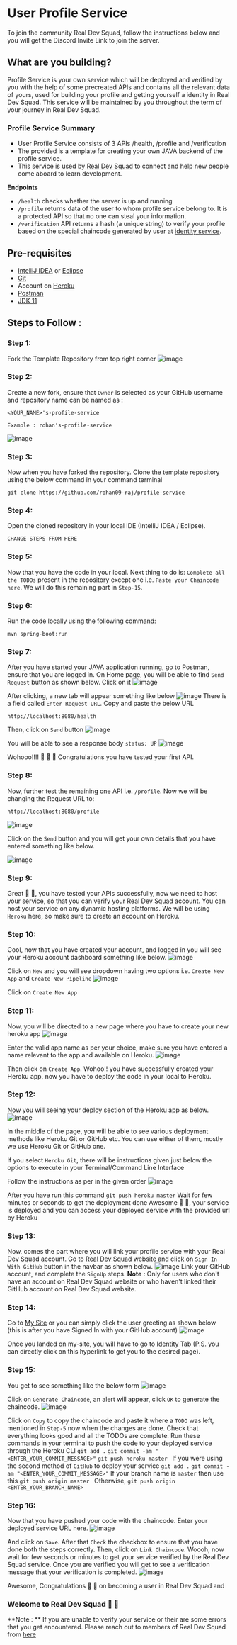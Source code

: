 # User Profile Service
To join the community Real Dev Squad, follow the instructions below and you will get the Discord Invite Link to join the server.

## What are you building?
Profile Service is your own service which will be deployed and verified by you with the help of some precreated APIs and contains all the relevant data of yours, used for building your profile and getting yourself a identity in Real Dev Squad. This service will be maintained by you throughout the term of your journey in Real Dev Squad.

### Profile Service Summary
- User Profile Service consists of 3 APIs /health, /profile and /verification
- The provided is a template for creating your own JAVA backend of the profile service.
- This service is used by [Real Dev Squad](https://www.realdevsquad.com/) to connect and help new people come aboard to learn development.

**Endpoints**
- `/health` checks whether the server is up and running
- `/profile` returns data of the user to whom profile service belong to. It is a protected API so that no one can steal your information.
- `/verification` API returns a hash (a unique string) to verify your profile based on the special chaincode generated by user at [identity service](https://my.realdevsquad.com/identity).

## Pre-requisites
- [IntelliJ IDEA](https://www.jetbrains.com/idea/download/#section=windows) or [Eclipse](https://www.eclipse.org/downloads/download.php?file=/oomph/epp/2022-03/R/eclipse-inst-jre-win64.exe)
- [Git](https://git-scm.com/downloads)
- Account on [Heroku](https://signup.heroku.com/)
- [Postman](https://www.postman.com/)
- [JDK 11](https://www.oracle.com/in/java/technologies/javase/jdk11-archive-downloads.html)

## Steps to Follow :

### Step 1:
Fork the Template Repository from top right corner
![image](https://user-images.githubusercontent.com/78433013/165909283-fc0793e4-b0c3-4bc5-8d95-e10eeab1bd07.png)

### Step 2:
Create a new fork, ensure that `Owner` is selected as your GitHub username and repository name can be named as : 
```
<YOUR_NAME>'s-profile-service

Example : rohan's-profile-service
``` 
![image](https://user-images.githubusercontent.com/78433013/165998794-0fb87f2a-7f49-45be-ac6e-01140f832409.png)

### Step 3:
Now when you have forked the repository. 
Clone the template repository using the below command in your command terminal
```
git clone https://github.com/rohan09-raj/profile-service
```

### Step 4:
Open the cloned repository in your local IDE (IntelliJ IDEA / Eclipse).

`CHANGE STEPS FROM HERE`
### Step 5:
Now that you have the code in your local. Next thing to do is: `Complete all the TODOs` present in the repository except one i.e. `Paste your Chaincode here`.
We will do this remaining part in `Step-15`. 

### Step 6:
Run the code locally using the following command:
```
mvn spring-boot:run
```

### Step 7:
After you have started your JAVA application running, go to Postman, ensure that you are logged in.
On Home page, you will be able to find `Send Request` button as shown below. Click on it
![image](https://user-images.githubusercontent.com/78433013/166111296-322fcaf3-3c3f-4cae-85cf-443f1ba66d79.png)

After clicking, a new tab will appear something like below
![image](https://user-images.githubusercontent.com/78433013/166111370-fa0edff7-bb72-4b19-acd5-dd573cb4fd33.png)
There is a field called `Enter Request URL`. Copy and paste the below URL
```
http://localhost:8080/health
```
Then, click on `Send` button
![image](https://user-images.githubusercontent.com/78433013/166111448-44d7a061-0d18-4786-9a4d-e8b3f30e8e07.png)

You will be able to see a response body `status: UP`
![image](https://user-images.githubusercontent.com/78433013/166111504-61195f9a-5ae3-41ce-b1d3-6a99a41a0744.png)

Wohooo!!!! 🥳 🎉 🎉 Congratulations you have tested your first API.

### Step 8:
Now, further test the remaining one API i.e. `/profile`. Now we will be changing the Request URL to:
```
http://localhost:8080/profile
```
![image](https://user-images.githubusercontent.com/78433013/166112104-37ab209f-9f42-4b54-b680-0088f67d7ac5.png)

Click on the `Send` button and you will get your own details that you have entered something like below.

![image](https://user-images.githubusercontent.com/78433013/166113586-713e1a76-efde-47d5-8426-372cf4a1ba7c.png)

### Step 9:
Great 🎉 🎉, you have tested your APIs successfully, now we need to host your service, so that you can verify your Real Dev Squad account.
You can host your service on any dynamic hosting platforms. We will be using `Heroku` here, so make sure to create an account on Heroku.

### Step 10:
Cool, now that you have created your account, and logged in you will see your Heroku account dashboard something like below.
![image](https://user-images.githubusercontent.com/78433013/172591791-017ab48a-1f85-4b2b-9cd9-66da30f6ac1e.png)

Click on `New` and you will see dropdown having two options i.e. `Create New App` and `Create New Pipeline`
![image](https://user-images.githubusercontent.com/78433013/172592073-19a8a831-551b-49b8-a18e-7b3019ec424c.png)

Click on `Create New App`

### Step 11:
Now, you will be directed to a new page where you have to create your new heroku app
![image](https://user-images.githubusercontent.com/78433013/172592488-920384c1-d144-462d-acf2-75c35cbebab5.png)

Enter the valid app name as per your choice, make sure you have entered a name relevant to the app and available on Heroku.
![image](https://user-images.githubusercontent.com/78433013/172592969-e4c810d5-8cf0-47e5-94a5-7fd442e523b8.png)

Then click on `Create App`.
Wohoo!! you have successfully created your Heroku app, now you have to deploy the code in your local to Heroku.

### Step 12:
Now you will seeing your deploy section of the Heroku app as below.
![image](https://user-images.githubusercontent.com/78433013/172593891-762a00e6-b78d-44f1-b560-480229903a31.png)

In the middle of the page, you will be able to see various deployment methods like Heroku Git or GitHub etc.
You can use either of them, mostly we use Heroku Git or GitHub one.

If you select `Heroku Git`, there will be instructions given just below the options to execute in your Terminal/Command Line Interface

Follow the instructions as per in the given order
![image](https://user-images.githubusercontent.com/78433013/172601479-d89232d7-2273-4148-8c69-e70e7569f15c.png)

After you have run this command `git push heroku master`
Wait for few minutes or seconds to get the deployment done
Awesome 🥳 🎉, your service is deployed and you can access your deployed service with the provided url by Heroku

### Step 13:
Now, comes the part where you will link your profile service with your Real Dev Squad account.
Go to [Real Dev Squad](https://www.realdevsquad.com/) website and click on `Sign In With GitHub` button in the navbar as shown below.
![image](https://user-images.githubusercontent.com/78433013/172817107-594451b4-eaeb-4997-8043-ece470218cbb.png)
Link your GitHub account, and complete the `SignUp` steps.
**Note** : Only for users who don't have an account on Real Dev Squad website or who haven't linked their GitHub account on Real Dev Squad website.
 
### Step 14:
Go to [My Site](https://my.realdevsquad.com/) or you can simply click the user greeting as shown below (this is after you have Signed In with your GitHub account)
![image](https://user-images.githubusercontent.com/78433013/172818612-d5adc735-ce31-49b3-a490-004fff9670b2.png)

Once you landed on my-site, you will have to go to [Identity](https://my.realdevsquad.com/identity) Tab (P.S. you can directly click on this hyperlink to get you to the desired page).

### Step 15:
You get to see something like the below form
![image](https://user-images.githubusercontent.com/78433013/172821914-024038d6-d886-4463-9e25-c4882b671261.png)

Click on `Generate Chaincode`, an alert will appear, click `OK` to generate the chaincode.
![image](https://user-images.githubusercontent.com/78433013/172822474-30441e6a-e0a8-4f9d-9e78-1edbb0906a3c.png)

Click on `Copy` to copy the chaincode and paste it where a `TODO` was left, mentioned in `Step-5` now when the changes are done. Check that everything looks good and all the TODOs are complete.
Run these commands in your terminal to push the code to your deployed service through the Heroku CLI
```git add .```
```git commit -am "<ENTER_YOUR_COMMIT_MESSAGE>"```
```git push heroku master ```
If you were using the second method of `GitHub` to deploy your service
```git add .```
```git commit -am "<ENTER_YOUR_COMMIT_MESSAGE>"```
If your branch name is `master` then use this
```git push origin master ```
Otherwise,
```git push origin <ENTER_YOUR_BRANCH_NAME> ```

### Step 16:
Now that you have pushed your code with the chaincode. Enter your deployed service URL here.
![image](https://user-images.githubusercontent.com/78433013/172825385-a4e9000c-c4c2-4a43-a541-558098bad442.png)

And click on `Save`.
After that `Check` the checkbox to ensure that you have done both the steps correctly.
Then, click on `Link Chaincode`. Woooh, now wait for few seconds or minutes to get your service verified by the Real Dev Squad service.
Once you are verified you will get to see a verification message that your verification is completed.
![image](https://user-images.githubusercontent.com/78433013/172826282-140d4b22-ae5f-4f11-93cf-289b40deff73.png)

Awesome, Congratulations 🥳 🎉 on becoming a user in Real Dev Squad and
### Welcome to Real Dev Squad 🥳 🎉
<A Quick Intro or some catchy line about Real Dev Squad>

**Note : ** If you are unable to verify your service or their are some errors that you get encountered. Please reach out to members of Real Dev Squad from [here](https://members.realdevsquad.com/) 

 






